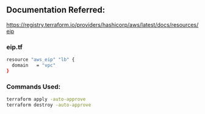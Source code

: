 ## Documentation Referred:

https://registry.terraform.io/providers/hashicorp/aws/latest/docs/resources/eip

### eip.tf

```sh
resource "aws_eip" "lb" {
  domain   = "vpc"
}
```

### Commands Used:
```sh
terraform apply -auto-approve
terraform destroy -auto-approve
```